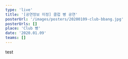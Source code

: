 ```yaml
---
type: 'live'
title: '[공연정보 미정] 클럽 빵 공연'
posterUrl: '/images/posters/20200109-club-bbang.jpg'
posterUrls: []
place: 'Club 빵'
date: '2020.01.09'
teams: []
---
```


test
